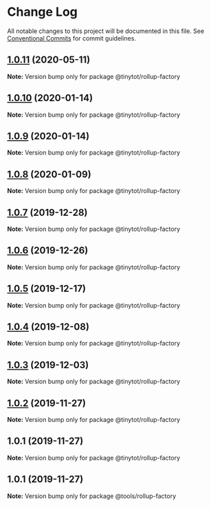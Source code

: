 # Change Log

All notable changes to this project will be documented in this file.
See [Conventional Commits](https://conventionalcommits.org) for commit guidelines.

## [1.0.11](https://github.com/tinytot1/tools/compare/@tinytot/rollup-factory@1.0.10...@tinytot/rollup-factory@1.0.11) (2020-05-11)

**Note:** Version bump only for package @tinytot/rollup-factory

## [1.0.10](https://github.com/tinytot1/tools/compare/@tinytot/rollup-factory@1.0.9...@tinytot/rollup-factory@1.0.10) (2020-01-14)

**Note:** Version bump only for package @tinytot/rollup-factory

## [1.0.9](https://github.com/tinytot1/tools/compare/@tinytot/rollup-factory@1.0.8...@tinytot/rollup-factory@1.0.9) (2020-01-14)

**Note:** Version bump only for package @tinytot/rollup-factory

## [1.0.8](https://github.com/tinytot1/tools/compare/@tinytot/rollup-factory@1.0.7...@tinytot/rollup-factory@1.0.8) (2020-01-09)

**Note:** Version bump only for package @tinytot/rollup-factory

## [1.0.7](https://github.com/tinytot1/tools/compare/@tinytot/rollup-factory@1.0.6...@tinytot/rollup-factory@1.0.7) (2019-12-28)

**Note:** Version bump only for package @tinytot/rollup-factory

## [1.0.6](https://github.com/tinytot1/tools/compare/@tinytot/rollup-factory@1.0.5...@tinytot/rollup-factory@1.0.6) (2019-12-26)

**Note:** Version bump only for package @tinytot/rollup-factory

## [1.0.5](https://github.com/tinytot1/tools/compare/@tinytot/rollup-factory@1.0.4...@tinytot/rollup-factory@1.0.5) (2019-12-17)

**Note:** Version bump only for package @tinytot/rollup-factory

## [1.0.4](https://github.com/tinytot1/tools/compare/@tinytot/rollup-factory@1.0.3...@tinytot/rollup-factory@1.0.4) (2019-12-08)

**Note:** Version bump only for package @tinytot/rollup-factory

## [1.0.3](https://github.com/tinytot1/tools/compare/@tinytot/rollup-factory@1.0.2...@tinytot/rollup-factory@1.0.3) (2019-12-03)

**Note:** Version bump only for package @tinytot/rollup-factory

## [1.0.2](https://github.com/tinytot1/tools/compare/@tinytot/rollup-factory@1.0.1...@tinytot/rollup-factory@1.0.2) (2019-11-27)

**Note:** Version bump only for package @tinytot/rollup-factory

## 1.0.1 (2019-11-27)

**Note:** Version bump only for package @tinytot/rollup-factory

## 1.0.1 (2019-11-27)

**Note:** Version bump only for package @tools/rollup-factory
